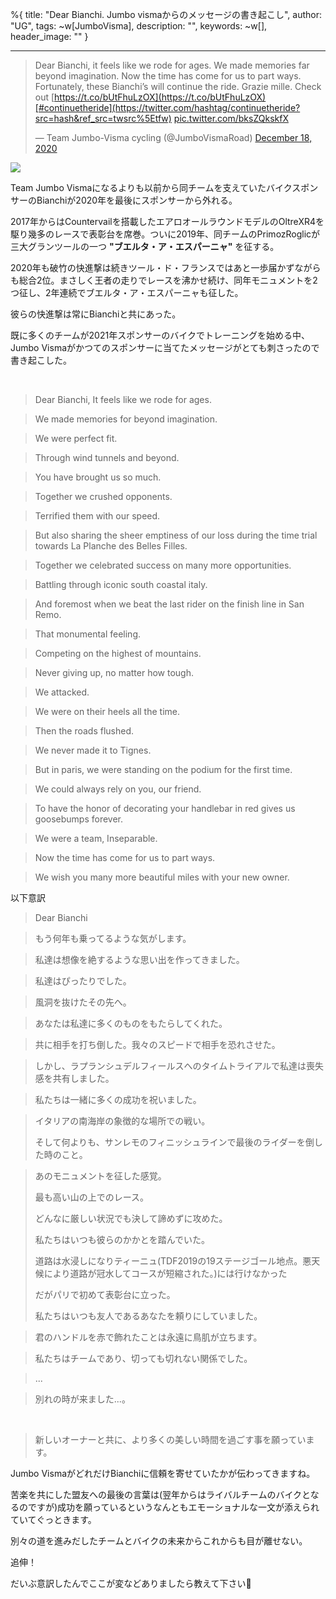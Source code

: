 %{
  title: "Dear Bianchi. Jumbo vismaからのメッセージの書き起こし",
  author: "UG",
  tags: ~w[JumboVisma],
  description: "",
  keywords: ~w[],
  header_image: ""
}

---
> Dear Bianchi, it feels like we rode for ages. We made memories far beyond imagination. Now the time has come for us to part ways. Fortunately, these Bianchi’s will continue the ride. Grazie mille. Check out [https://t.co/bUtFhuLzOX](https://t.co/bUtFhuLzOX)[#continuetheride](https://twitter.com/hashtag/continuetheride?src=hash&ref_src=twsrc%5Etfw) [pic.twitter.com/bksZQkskfX](https://t.co/bksZQkskfX)
>
> — Team Jumbo-Visma cycling (@JumboVismaRoad) [December 18, 2020](https://twitter.com/JumboVismaRoad/status/1339843282407477248?ref_src=twsrc%5Etfw)

 <script async="" charset="utf-8" src="https://platform.twitter.com/widgets.js"></script>

[![](https://lh3.googleusercontent.com/-rAvEft5audY/X9zAdvSHidI/AAAAAAAAO6Q/TXVqY-O2xykgMxogH-Alg3qVhh9Ga8dbACNcBGAsYHQ/Ephlw54XUAkDQqf.jpg)](https://lh3.googleusercontent.com/-rAvEft5audY/X9zAdvSHidI/AAAAAAAAO6Q/TXVqY-O2xykgMxogH-Alg3qVhh9Ga8dbACNcBGAsYHQ/Ephlw54XUAkDQqf.jpg)



Team Jumbo Vismaになるよりも以前から同チームを支えていたバイクスポンサーのBianchiが2020年を最後にスポンサーから外れる。

2017年からはCountervailを搭載したエアロオールラウンドモデルのOltreXR4を駆り幾多のレースで表彰台を席巻。ついに2019年、同チームのPrimozRoglicが三大グランツールの一つ **"ブエルタ・ア・エスパーニャ"** を征する。

2020年も破竹の快進撃は続きツール・ド・フランスではあと一歩届かずながらも総合2位。まさしく王者の走りでレースを沸かせ続け、同年モニュメントを2つ征し、2年連続でブエルタ・ア・エスパーニャも征した。

彼らの快進撃は常にBianchiと共にあった。

既に多くのチームが2021年スポンサーのバイクでトレーニングを始める中、Jumbo Vismaがかつてのスポンサーに当てたメッセージがとても刺さったので書き起こした。

&nbsp;

> Dear Bianchi, It feels like we rode for ages.

> We made memories for beyond imagination.

> We were perfect fit.

> Through wind tunnels and beyond.&nbsp;

> You have brought us so much.

> Together we crushed opponents.

> Terrified them with our speed.

> But also sharing the sheer emptiness of our loss during the time trial towards La Planche des Belles Filles.

> Together we celebrated success on many more opportunities.&nbsp;

> Battling through iconic south coastal italy.

> And foremost when we beat the last rider on the finish line in San Remo.&nbsp;

> That monumental feeling.&nbsp;

> Competing on the highest of mountains.

> Never giving up, no matter how tough.&nbsp;

> We attacked.&nbsp;

> We were on their heels all the time.&nbsp;

> Then the roads flushed.

> We never made it to Tignes.&nbsp;

> But in paris, we were standing on the podium for the first time.&nbsp;

> We could always rely on you, our friend.

> To have the honor of decorating your handlebar in red gives us goosebumps forever.

> We were a team, Inseparable.

> Now the time has come for us to part ways.

> We wish you many more beautiful miles with your new owner.

>

>

以下意訳

> Dear Bianchi

> もう何年も乗ってるような気がします。&nbsp;

> 私達は想像を絶するような思い出を作ってきました。&nbsp;

> 私達はぴったりでした。

> 風洞を抜けたその先へ。

> あなたは私達に多くのものをもたらしてくれた。&nbsp;

> 共に相手を打ち倒した。我々のスピードで相手を恐れさせた。

> しかし、ラプランシュデルフィールスへのタイムトライアルで私達は喪失感を共有しました。

> 私たちは一緒に多くの成功を祝いました。

> イタリアの南海岸の象徴的な場所での戦い。
>
> そして何よりも、サンレモのフィニッシュラインで最後のライダーを倒した時のこと。&nbsp;

> あのモニュメントを征した感覚。
>
> 最も高い山の上でのレース。
>
> どんなに厳しい状況でも決して諦めずに攻めた。
>
> 私たちはいつも彼らのかかとを踏んでいた。
>
> 道路は水浸しになりティーニュ(TDF2019の19ステージゴール地点。悪天候により道路が冠水してコースが短縮された。)には行けなかった&nbsp;
>
> だがパリで初めて表彰台に立った。&nbsp;
>
> 私たちはいつも友人であるあなたを頼りにしていました。&nbsp;

> 君のハンドルを赤で飾れたことは永遠に鳥肌が立ちます。&nbsp;

> 私たちはチームであり、切っても切れない関係でした。&nbsp;&nbsp;

> ...&nbsp;

> 別れの時が来ました...。

&nbsp;

> 新しいオーナーと共に、より多くの美しい時間を過ごす事を願っています。

Jumbo VismaがどれだけBianchiに信頼を寄せていたかが伝わってきますね。

苦楽を共にした盟友への最後の言葉は(翌年からはライバルチームのバイクとなるのですが)成功を願っているというなんともエモーショナルな一文が添えられていてぐっときます。

別々の道を進みだしたチームとバイクの未来からこれからも目が離せない。

追伸！

だいぶ意訳したんでここが変などありましたら教えて下さい🙏
